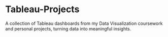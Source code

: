 # Tableau-Projects
A collection of Tableau dashboards from my Data Visualization coursework and personal projects, turning data into meaningful insights. 
